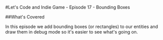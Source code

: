 #Let's Code and Indie Game - Episode 17 - Bounding Boxes

##What's Covered

In this episode we add bounding boxes (or rectangles) to our entities and draw
them in debug mode so it's easier to see what's going on.
